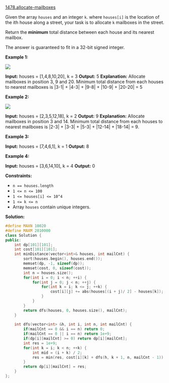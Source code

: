 [1478.allocate-mailboxes](https://leetcode.com/problems/allocate-mailboxes/)  

Given the array `houses` and an integer `k`. where `houses[i]` is the location of the ith house along a street, your task is to allocate `k` mailboxes in the street.

Return the **minimum** total distance between each house and its nearest mailbox.

The answer is guaranteed to fit in a 32-bit signed integer.

**Example 1:**

![](https://assets.leetcode.com/uploads/2020/05/07/sample_11_1816.png)

**Input:** houses = \[1,4,8,10,20\], k = 3
**Output:** 5
**Explanation:** Allocate mailboxes in position 3, 9 and 20.
Minimum total distance from each houses to nearest mailboxes is |3-1| + |4-3| + |9-8| + |10-9| + |20-20| = 5 

**Example 2:**

**![](https://assets.leetcode.com/uploads/2020/05/07/sample_2_1816.png)**

**Input:** houses = \[2,3,5,12,18\], k = 2
**Output:** 9
**Explanation:** Allocate mailboxes in position 3 and 14.
Minimum total distance from each houses to nearest mailboxes is |2-3| + |3-3| + |5-3| + |12-14| + |18-14| = 9.

**Example 3:**

**Input:** houses = \[7,4,6,1\], k = 1
**Output:** 8

**Example 4:**

**Input:** houses = \[3,6,14,10\], k = 4
**Output:** 0

**Constraints:**

*   `n == houses.length`
*   `1 <= n <= 100`
*   `1 <= houses[i] <= 10^4`
*   `1 <= k <= n`
*   Array `houses` contain unique integers.  



**Solution:**  

```cpp
#define MAXN 10020
#define MAXM 2010000
class Solution {
public:
    int dp[101][101];
    int cost[101][101];
    int minDistance(vector<int>& houses, int mailCnt) {
        sort(houses.begin(), houses.end());
        memset(dp, -1, sizeof(dp));
        memset(cost, 0, sizeof(cost));
        int n = houses.size();
        for(int i = 0; i < n; ++i) {
            for(int j = 0; j < n; ++j) {
                for(int k = i; k <= j; ++k) {
                    cost[i][j] += abs(houses[(i + j)/ 2] - houses[k]);
                }
            }
        }
        return dfs(houses, 0, houses.size(), mailCnt);
    }
    
    int dfs(vector<int> &h, int i, int n, int mailCnt) {
        if(mailCnt == 0 && i == n) return 0;
        if(mailCnt == 0 || i == n) return 1e+9;
        if(dp[i][mailCnt] >= 0) return dp[i][mailCnt];
        int res = 1e+9;
        for(int k = i; k < n; ++k) {
            int mid = (i + k) / 2;
            res = min(res, cost[i][k] + dfs(h, k + 1, n, mailCnt - 1));
        }
        return dp[i][mailCnt] = res;
    }
};
```
      